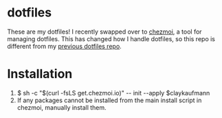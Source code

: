 # dotfiles
These are my dotfiles! I recently swapped over to [chezmoi](https://www.chezmoi.io/), a tool for managing dotfiles. This has changed how I handle dotfiles, so this repo is different from my [previous dotfiles repo](https://github.com/claykaufmann/dotfiles-pre-chezmoi).

# Installation
1. $ sh -c "$(curl -fsLS get.chezmoi.io)" -- init --apply $claykaufmann
2. If any packages cannot be installed from the main install script in chezmoi, manually install them.
